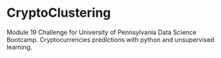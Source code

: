 # CryptoClustering
Module 19 Challenge for University of Pennsylvania Data Science Bootcamp. Cryptocurrencies predictions with python and unsupervised learning.
